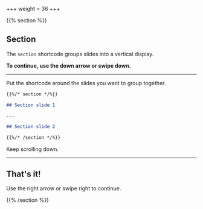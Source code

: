 +++
weight = 36
+++

{{% section %}}

## Section

The `section` shortcode groups slides into a vertical display.

**To continue, use the down arrow or swipe down.**

---

Put the shortcode around the slides you want to group together.

```markdown
{{%/* section */%}}

## Section slide 1

---

## Section slide 2

{{%/* /section */%}}
```

Keep scrolling down.

---

## That's it!

Use the right arrow or swipe right to continue.

{{% /section %}}



